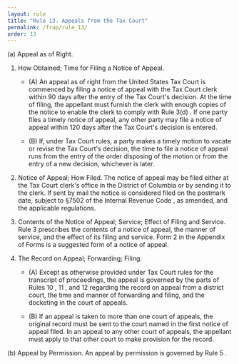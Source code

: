 ```yaml
---
layout: rule
title: "Rule 13. Appeals from the Tax Court"
permalink: /frap/rule_13/
order: 13
---
```


(a) Appeal as of Right.


1. How Obtained; Time for Filing a Notice of Appeal.


    - (A) An appeal as of right from the United States Tax Court is commenced by filing a notice of appeal with the Tax Court clerk within 90 days after the entry of the Tax Court's decision. At the time of filing, the appellant must furnish the clerk with enough copies of the notice to enable the clerk to comply with Rule 3(d) . If one party files a timely notice of appeal, any other party may file a notice of appeal within 120 days after the Tax Court's decision is entered.


    - (B) If, under Tax Court rules, a party makes a timely motion to vacate or revise the Tax Court's decision, the time to file a notice of appeal runs from the entry of the order disposing of the motion or from the entry of a new decision, whichever is later.


2. Notice of Appeal; How Filed. The notice of appeal may be filed either at the Tax Court clerk's office in the District of Columbia or by sending it to the clerk. If sent by mail the notice is considered filed on the postmark date, subject to §7502 of the Internal Revenue Code , as amended, and the applicable regulations.


3. Contents of the Notice of Appeal; Service; Effect of Filing and Service. Rule 3 prescribes the contents of a notice of appeal, the manner of service, and the effect of its filing and service. Form 2 in the Appendix of Forms is a suggested form of a notice of appeal.


4. The Record on Appeal; Forwarding; Filing.


    - (A) Except as otherwise provided under Tax Court rules for the transcript of proceedings, the appeal is governed by the parts of Rules 10 , 11 , and 12 regarding the record on appeal from a district court, the time and manner of forwarding and filing, and the docketing in the court of appeals.


    - (B) If an appeal is taken to more than one court of appeals, the original record must be sent to the court named in the first notice of appeal filed. In an appeal to any other court of appeals, the appellant must apply to that other court to make provision for the record.


(b) Appeal by Permission. An appeal by permission is governed by Rule 5 .
